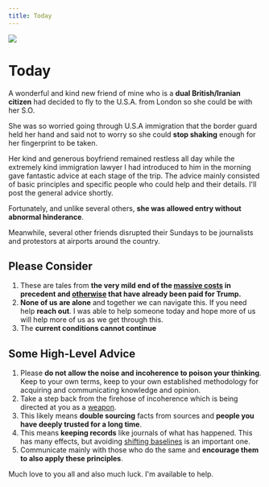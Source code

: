 ```yaml
---
title: Today
---
```


<img src="http://cdn.pcwallart.com/images/real-earth-from-space-nasa-wallpaper-4.jpg"/>

# Today

A wonderful and kind new friend of mine who is a **dual British/Iranian citizen** had decided to fly to the U.S.A. from London so she could be with her S.O.

She was so worried going through U.S.A immigration that the border guard held her hand and said not to worry so she could **stop shaking** enough for her fingerprint to be taken.

Her kind and generous boyfriend remained restless all day while the extremely kind immigration lawyer I had introduced to him in the morning gave fantastic advice at each stage of the trip. The advice mainly consisted of basic principles and specific people who could help and their details. I'll post the general advice shortly.

Fortunately, and unlike several others, **she was allowed entry without abnormal hinderance**.

Meanwhile, several other friends disrupted their Sundays to be journalists and protestors at airports around the country.

## Please Consider

1. These are tales from **the very mild end of the [massive costs](https://www.nytimes.com/2017/01/29/us/politics/stephen-bannon-security-council.html) in precedent and [otherwise](https://www.nytimes.com/2017/01/29/us/politics/donald-trump-rush-immigration-order-chaos.html) that have already been paid for Trump.**
2. **None of us are alone** and together we can navigate this. If you need help **reach out**. I was able to help someone today and hope more of us will help more of us as we get through this.
3. The **current conditions cannot continue**

## Some High-Level Advice

1. Please **do not allow the noise and incoherence to poison your thinking**. Keep to your own terms, keep to your own established methodology for acquiring and communicating knowledge and opinion. 
2. Take a step back from the firehose of incoherence which is being directed at you as a [weapon](http://www.rand.org/pubs/perspectives/PE198.html).
2. This likely means **double sourcing** facts from sources and **people you have deeply trusted for a long time**.
3. This means **keeping records** like journals of what has happened. This has many effects, but avoiding [shifting baselines](https://en.wikipedia.org/wiki/Shifting_baseline) is an important one.
4. Communicate mainly with those who do the same and **encourage them to also apply these principles**. 



Much love to you all and also much luck. I'm available to help.
